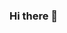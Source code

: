 ### Hi there 👋

<!--
**OrinaOisera/OrinaOisera** is a ✨ _special_ ✨ repository because its `README.md` (this file) appears on your GitHub profile.

Here are some ideas to get you started:

- 🔭 I’m currently working on ... 
- 🌱 I’m currently learning ... 
- 👯 I’m looking to collaborate on ...
- 🤔 I’m looking for help with ...
- 💬 Ask me about ... Cloud  and AWS  cloud
- 📫 How to reach me: ...
- 😄 Pronouns: ...
- ⚡ Fun fact: ...
-->
